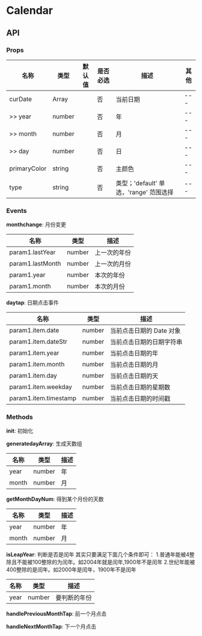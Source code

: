 # Calendar

## API

### Props

名称 | 类型 | 默认值 | 是否必选 | 描述 | 其他
--- | --- | --- | --- | --- | ---
curDate | Array |  | 否 | 当前日期 | ---
>> year | number |  | 否 | 年 | ---
>> month | number |  | 否 | 月 | ---
>> day | number |  | 否 | 日 | ---
primaryColor | string |  | 否 | 主颜色 | ---
type | string |  | 否 | 类型；'default' 单选，'range' 范围选择 | ---

### Events

**monthchange**: 月份变更

名称 | 类型 | 描述
--- | --- | ---
param1.lastYear | number | 上一次的年份
param1.lastMonth | number | 上一次的月份
param1.year | number | 本次的年份
param1.month | number | 本次的月份

**daytap**: 日期点击事件

名称 | 类型 | 描述
--- | --- | ---
param1.item.date | number | 当前点击日期的 Date 对象
param1.item.dateStr | number | 当前点击日期的日期字符串
param1.item.year | number | 当前点击日期的年
param1.item.month | number | 当前点击日期的月
param1.item.day | number | 当前点击日期的天
param1.item.weekday | number | 当前点击日期的星期数
param1.item.timestamp | number | 当前点击日期的时间戳

### Methods

**init**: 初始化


**generatedayArray**: 生成天数组

名称 | 类型 | 描述
--- | --- | ---
year | number | 年
month | number | 月

**getMonthDayNum**: 得到某个月份的天数

名称 | 类型 | 描述
--- | --- | ---
year | number | 年
month | number | 月

**isLeapYear**: 判断是否是闰年
其实只要满足下面几个条件即可：
1.普通年能被4整除且不能被100整除的为闰年。如2004年就是闰年,1900年不是闰年
2.世纪年能被400整除的是闰年。如2000年是闰年，1900年不是闰年

名称 | 类型 | 描述
--- | --- | ---
year | number | 要判断的年份

**handlePreviousMonthTap**: 前一个月点击


**handleNextMonthTap**: 下一个月点击

